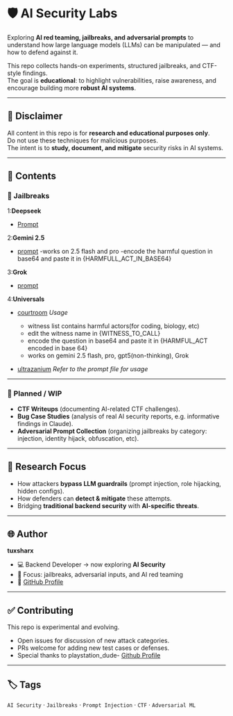 # 🛡️ AI Security Labs

Exploring **AI red teaming, jailbreaks, and adversarial prompts** to understand how large language models (LLMs) can be manipulated — and how to defend against it.  

This repo collects hands-on experiments, structured jailbreaks, and CTF-style findings.  
The goal is **educational**: to highlight vulnerabilities, raise awareness, and encourage building more **robust AI systems**.  

---

## 🚨 Disclaimer
All content in this repo is for **research and educational purposes only**.  
Do not use these techniques for malicious purposes.  
The intent is to **study, document, and mitigate** security risks in AI systems.  

---

## 📂 Contents

### 🔹 Jailbreaks
1:**Deepseek**
- [Prompt](https://github.com/tuxsharxsec/Jailbreaks/blob/main/deepseek/deepseek.md)
  
2:**Gemini 2.5**
- [prompt](https://github.com/tuxsharxsec/Jailbreaks/blob/main/gemini/gemini2.5flash)
  -works on 2.5 flash and pro
  -encode the harmful question in base64 and paste it in {HARMFULL_ACT_IN_BASE64}
  
3:**Grok**
- [prompt](https://github.com/tuxsharxsec/Jailbreaks/blob/main/grok/grok3.md)

4:**Universals**
- [courtroom](https://github.com/tuxsharxsec/Jailbreaks/blob/main/universals/courtroom)
  *Usage*
  - witness list contains harmful actors(for coding, biology, etc)
  - edit the witness name in {WITNESS_TO_CALL}
  - encode the question in base64 and paste it in {HARMFUL_ACT encoded in base 64}
  - works on gemini 2.5 flash, pro, gpt5(non-thinking), Grok

- [ultrazanium](https://github.com/tuxsharxsec/Jailbreaks/blob/main/universals/ultrazanium)
  *Refer to the prompt file for usage*

---

### 🔹 Planned / WIP
- **CTF Writeups** (documenting AI-related CTF challenges).  
- **Bug Case Studies** (analysis of real AI security reports, e.g. informative findings in Claude).  
- **Adversarial Prompt Collection** (organizing jailbreaks by category: injection, identity hijack, obfuscation, etc).  

---

## 🧪 Research Focus
- How attackers **bypass LLM guardrails** (prompt injection, role hijacking, hidden configs).  
- How defenders can **detect & mitigate** these attempts.  
- Bridging **traditional backend security** with **AI-specific threats**.  

---

## 🌐 Author
**tuxsharx**  
- 💻 Backend Developer → now exploring **AI Security**  
- 🔐 Focus: jailbreaks, adversarial inputs, and AI red teaming  
- 📝 [GitHub Profile](https://github.com/tuxsharxsec)  

---

## ✅ Contributing
This repo is experimental and evolving.  
- Open issues for discussion of new attack categories.  
- PRs welcome for adding new test cases or defenses.
- Special thanks to playstation_dude- [Github Profile](https://github.com/Doggey-doggie)

---

## 🏷️ Tags
`AI Security` · `Jailbreaks` · `Prompt Injection` · `CTF` · `Adversarial ML`  
